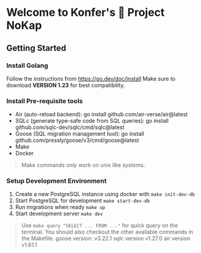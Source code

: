 # Welcome to Konfer's :unicorn: Project NoKap

## Getting Started

### Install Golang

Follow the instructions from https://go.dev/doc/install
Make sure to download **VERSION 1.23** for best compatibility.

### Install Pre-requisite tools

- Air (auto-reload backend): go install github.com/air-verse/air@latest
- SQLc (generate type-safe code from SQL queries): go install github.com/sqlc-dev/sqlc/cmd/sqlc@latest
- Goose (SQL migration management tool): go install github.com/pressly/goose/v3/cmd/goose@latest
- Make
- Docker

> Make commands only work on unix like systems.

### Setup Development Environment

1. Create a new PostgreSQL instance using docker with `make init-dev-db`
2. Start PostgreSQL for development `make start-dev-db`
3. Run migrations when ready `make up`
4. Start development server `make dev`

> Use `make query "SELECT ... FROM ..."` for quick query on the terminal.
> You should also checkout the other available commands in the Makefile.
goose version: v3.22.1
sqlc version v1.27.0
air version v1.61.1
